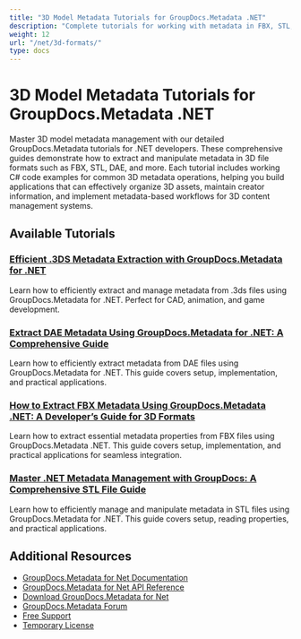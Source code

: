 ```yaml
---
title: "3D Model Metadata Tutorials for GroupDocs.Metadata .NET"
description: "Complete tutorials for working with metadata in FBX, STL, DAE, and other 3D formats using GroupDocs.Metadata for .NET."
weight: 12
url: "/net/3d-formats/"
type: docs
---
```

# 3D Model Metadata Tutorials for GroupDocs.Metadata .NET

Master 3D model metadata management with our detailed GroupDocs.Metadata tutorials for .NET developers. These comprehensive guides demonstrate how to extract and manipulate metadata in 3D file formats such as FBX, STL, DAE, and more. Each tutorial includes working C# code examples for common 3D metadata operations, helping you build applications that can effectively organize 3D assets, maintain creator information, and implement metadata-based workflows for 3D content management systems.

## Available Tutorials

### [Efficient .3DS Metadata Extraction with GroupDocs.Metadata for .NET](./master-3ds-metadata-extraction-groupdocs-net/)
Learn how to efficiently extract and manage metadata from .3ds files using GroupDocs.Metadata for .NET. Perfect for CAD, animation, and game development.

### [Extract DAE Metadata Using GroupDocs.Metadata for .NET&#58; A Comprehensive Guide](./dae-metadata-extraction-groupdocs-net/)
Learn how to efficiently extract metadata from DAE files using GroupDocs.Metadata for .NET. This guide covers setup, implementation, and practical applications.

### [How to Extract FBX Metadata Using GroupDocs.Metadata .NET&#58; A Developer’s Guide for 3D Formats](./extract-fbx-metadata-groupdocs-net/)
Learn how to extract essential metadata properties from FBX files using GroupDocs.Metadata .NET. This guide covers setup, implementation, and practical applications for seamless integration.

### [Master .NET Metadata Management with GroupDocs&#58; A Comprehensive STL File Guide](./net-metadata-groupdocs-stl-guide/)
Learn how to efficiently manage and manipulate metadata in STL files using GroupDocs.Metadata for .NET. This guide covers setup, reading properties, and practical applications.

## Additional Resources

- [GroupDocs.Metadata for Net Documentation](https://docs.groupdocs.com/metadata/net/)
- [GroupDocs.Metadata for Net API Reference](https://reference.groupdocs.com/metadata/net/)
- [Download GroupDocs.Metadata for Net](https://releases.groupdocs.com/metadata/net/)
- [GroupDocs.Metadata Forum](https://forum.groupdocs.com/c/metadata)
- [Free Support](https://forum.groupdocs.com/)
- [Temporary License](https://purchase.groupdocs.com/temporary-license/)
